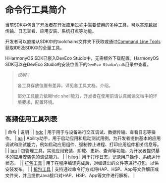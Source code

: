 # 命令行工具简介

<!--Kit: Common-->
<!--Subsystem: Common-->
<!--Owner: @foryourself-->
<!--SE: @lingminghw-->
<!--TSE: @RayShih-->

当前SDK中包含了开发者在开发应用过程中需要使用的多种工具，可以实现数据传输、日志查看、应用安装、系统打点等功能。

开发者可以直接从SDK中的toolchains文件夹下获取或通过[Command Line Tools](https://developer.huawei.com/consumer/cn/doc/harmonyos-guides/ide-commandline-get)获取IDE及SDK中的全量工具。

HHarmonyOS SDK已嵌入DevEco Studio中，无需额外下载配置。HarmonyOS SDK可以在DevEco Studio的安装位置下的`DevEco Studio\sdk`目录中查看。

> *说明：*
>
> 各工具存放位置有差异，详见各工具文档。介绍。
>
> 部分工具能力依赖hdc shell能力，开发者在使用前请认真阅读文档中的环境要求，配置环境。

## 高频使用工具列表

| 命令 | 说明 |
| [hdc](../dfx/hdc.md) | 用于用于与设备进行交互调试、数据传输、查看日志等操作。
| [aa](aa-tool.md) | Ability助手，用于启动应用和启动测试用例，为开发者提供基本的应用调试和测试能力，例如启动应用组件、强制停止进程、打印应用组件相关信息等。 |
| [bm](bm-tool.md) | 包管理工具，实现应用安装、卸载、更新、查询等功能，为开发者提供基本的应用安装包的调试能力。 |
| [hilog](../dfx/hilog.md) | 用于打印日志，记录用户操作、系统运行状态。 |
| [打包工具](./packing-tool.md) | 用于在程序编译完成后，对编译出的文件等进行打包，以供安装发布。 |
| [拆包工具](./unpacking-tool.md) | 支持通过命令行方式将HAP、HSP、App等文件解压成文件夹，并且提供Java接口对HAP、HSP、App等文件进行解析。 |